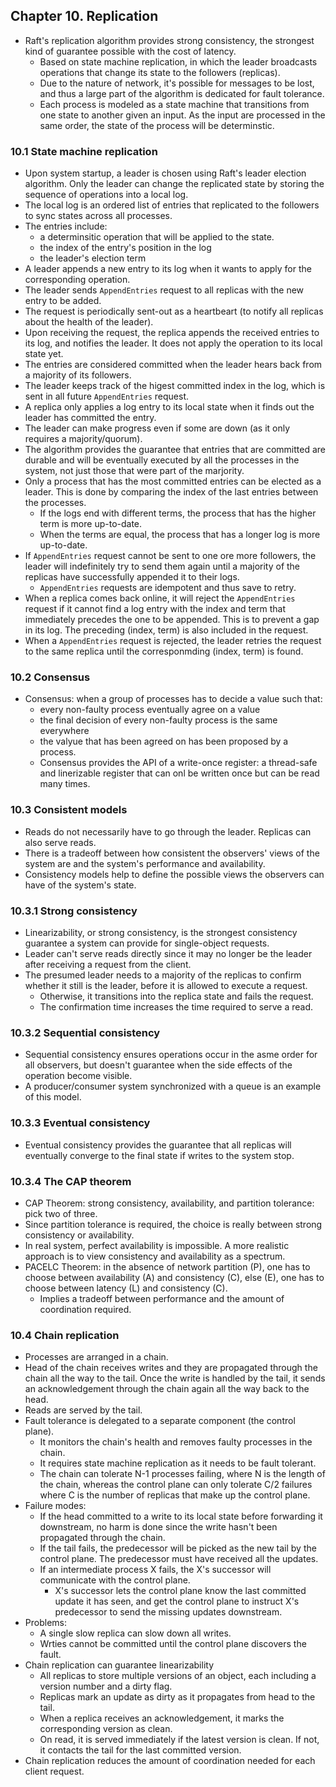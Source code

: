 ## Chapter 10. Replication
- Raft's replication algorithm provides strong consistency, the strongest kind of guarantee possible with the cost of latency.
  - Based on state machine replication, in which the leader broadcasts operations that change its state to the followers (replicas).
  - Due to the nature of network, it's possible for messages to be lost, and thus a large part of the algorithm is dedicated for fault tolerance.
  - Each process is modeled as a state machine that transitions from one state to another given an input. As the input are processed in the same order, the state of the process will be determinstic.
  
### 10.1 State machine replication
- Upon system startup, a leader is chosen using Raft's leader election algorithm. Only the leader can change the replicated state by storing the sequence of operations into a local log.
- The local log is an ordered list of entries that replicated to the followers to sync states across all processes.
- The entries include:
  - a determinsitic operation that will be applied to the state.
  - the index of the entry's position in the log
  - the leader's election term
-  A leader appends a new entry to its log when it wants to apply for the corresponding operation.
-  The leader sends `AppendEntries` request to all replicas with the new entry to be added.
-  The request is periodically sent-out as a heartbeart (to notify all replicas about the health of the leader).
-  Upon receiving the request, the replica appends the received entries to its log, and notifies the leader. It does not apply the operation to its local state yet.
-  The entries are considered committed when the leader hears back from a majority of its followers.
-  The leader keeps track of the higest committed index in the log, which is sent in all future `AppendEntries` request.
-  A replica only applies a log entry to its local state when it finds out the leader has committed the entry.
- The leader can make progress even if some are down (as it only requires a majority/quorum).
- The algorithm provides the guarantee that entries that are committed are durable and will be eventually executed by all the processes in the system, not just those that were part of the marjority.
- Only a process that has the most committed entries can be elected as a leader. This is done by comparing the index of the last entries between the processes. 
  - If the logs end with different terms, the process that has the higher term is more up-to-date.
  - When the terms are equal, the process that has a longer log is more up-to-date.
- If `AppendEntries` request cannot be sent to one ore more followers, the leader will indefinitely try to send them again until a majority of the replicas have successfully appended it to their logs.
  - `AppendEntries` requests are idempotent and thus save to retry.
- When a replica comes back online, it will reject the `AppendEntries` request if it cannot find a log entry with the index and term that immediately precedes the one to be appended. This is to prevent a gap in its log. The preceding (index, term) is also included in the request.
- When a `AppendEntries` request is rejected, the leader retries the request to the same replica until the corresponmding (index, term) is found.

### 10.2 Consensus
- Consensus: when a group of processes has to decide a value such that:
  - every non-faulty process eventually agree on a value
  - the final decision of every non-faulty process is the same everywhere
  - the valyue that has been agreed on has been proposed by a process.
  - Consensus provides the API of a write-once register: a thread-safe and linerizable register that can onl be written once but can be read many times.

### 10.3 Consistent models
- Reads do not necessarily have to go through the leader. Replicas can also serve reads.
- There is a tradeoff between how consistent the observers' views of the system are and the system's performance and availability.
- Consistency models help to define the possible views the observers can have of the system's state.

### 10.3.1 Strong consistency
- Linearizability, or strong consistency, is the strongest consistency guarantee a system can provide for single-object requests.
- Leader can't serve reads directly since it may no longer be the leader after receiving a request from the client.
- The presumed leader needs to a majority of the replicas to confirm whether it still is the leader, before it is allowed to execute a request.
  - Otherwise, it transitions into the replica state and fails the request.
  - The confirmation time increases the time required to serve a read.
  
### 10.3.2 Sequential consistency
- Sequential consistency ensures operations occur in the asme order for all observers, but doesn't guarantee when the side effects of the operation become visible.
- A producer/consumer system synchronized with a queue is an example of this model.

### 10.3.3 Eventual consistency
- Eventual consistency provides the guarantee that all replicas will eventually converge to the final state if writes to the system stop.

### 10.3.4 The CAP theorem
- CAP Theorem: strong consistency, availability, and partition tolerance: pick two of three.
- Since partition tolerance is required, the choice is really between strong consistency or availability.
- In real system, perfect availability is impossible. A more realistic approach is to view consistency and availability as a spectrum.
- PACELC Theorem: in the absence of network partition (P), one has to choose between availability (A) and consistency (C), else (E), one has to choose between latency (L) and consistency (C).
  - Implies a tradeoff between performance and the amount of coordination required.

### 10.4 Chain replication
- Processes are arranged in a chain.
- Head of the chain receives writes and they are propagated through the chain all the way to the tail. Once the write is handled by the tail, it sends an acknowledgement through the chain again all the way back to the head.
- Reads are served by the tail.
- Fault tolerance is delegated to a separate component (the control plane).
  - It monitors the chain's health and removes faulty processes in the chain.
  - It requires state machine replication as it needs to be fault tolerant.
  - The chain can tolerate N-1 processes failing, where N is the length of the chain, whereas the control plane can only tolerate C/2 failures where C is the number of replicas that make up the control plane.
- Failure modes:
  - If the head committed to a write to its local state before forwarding it downstream, no harm is done since the write hasn't been propagated through the chain.
  - If the tail fails, the predecessor will be picked as the new tail by the control plane. The predecessor must have received all the updates.
  - If an intermediate process X fails, the X's successor will communicate with the control plane.
    - X's successor lets the control plane know the last committed update it has seen, and get the control plane to instruct X's predecessor to send the missing updates downstream.
- Problems:
  - A single slow replica can slow down all writes.
  - Wrties cannot be committed until the control plane discovers the fault.
- Chain replication can guarantee linearizability
  - All replicas to store multiple versions of an object, each including a version number and a dirty flag.
  - Replicas mark an update as dirty as it propagates from head to the tail.
  - When a replica receives an acknowledgement, it marks the corresponding version as clean.
  - On read, it is served immediately if the latest version is clean. If not, it contacts the tail for the last committed version.
- Chain replication reduces the amount of coordination needed for each client request.